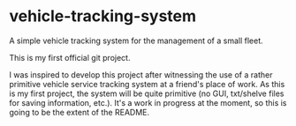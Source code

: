 # vehicle-tracking-system
A simple vehicle tracking system for the management of a small fleet.

This is my first official git project.

I was inspired to develop this project after witnessing the use of a rather primitive vehicle service tracking system at a friend's place of work.
As this is my first project, the system will be quite primitive (no GUI, txt/shelve files for saving information, etc.).
It's a work in progress at the moment, so this is going to be the extent of the README.
